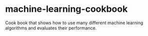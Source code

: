 machine-learning-cookbook
=========================

Cook book that shows how to use many different machine 
learning algorithms and evaluates their performance.

